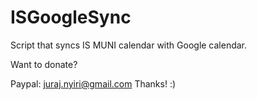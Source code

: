 ISGoogleSync
============

Script that syncs IS MUNI calendar with Google calendar.

Want to donate?

Paypal: juraj.nyiri@gmail.com 
Thanks! :)
